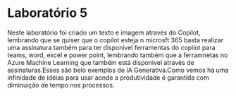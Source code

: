 # Laboratório 5

Neste laboratório foi criado um texto e imagem através do Copilot, lembrando que se quiser que o copilot esteja n microsft 365 basta realizar uma assinatura também para ter disponivel ferramentas do copilot para teams, word, excel e power point, lembrando também que a ferramnetas no Azure Machine Learning que também está disponivel através de assinaturas.Esses são belo exemplos de IA Generativa.Como vemos há uma infinidade de idéias para usar aonde a produtividade é garantida com diminuição de tempo nos processos. 

